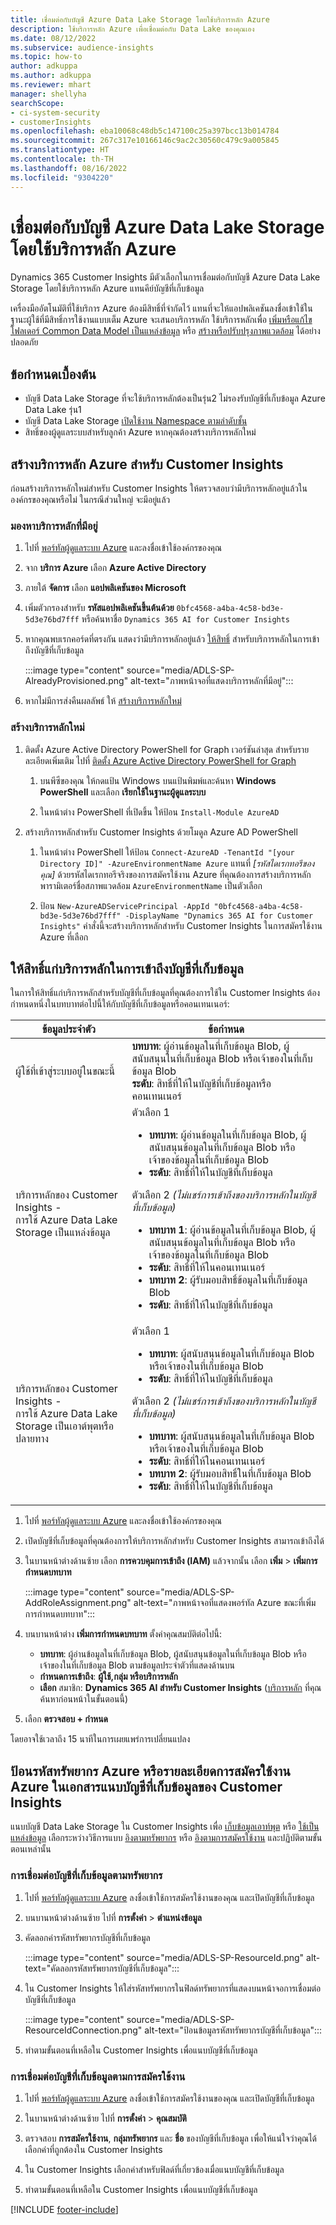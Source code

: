 ```yaml
---
title: เชื่อมต่อกับบัญชี Azure Data Lake Storage โดยใช้บริการหลัก Azure
description: ใช้บริการหลัก Azure เพื่อเชื่อมต่อกับ Data Lake ของคุณเอง
ms.date: 08/12/2022
ms.subservice: audience-insights
ms.topic: how-to
author: adkuppa
ms.author: adkuppa
ms.reviewer: mhart
manager: shellyha
searchScope:
- ci-system-security
- customerInsights
ms.openlocfilehash: eba10068c48db5c147100c25a397bcc13b014784
ms.sourcegitcommit: 267c317e10166146c9ac2c30560c479c9a005845
ms.translationtype: HT
ms.contentlocale: th-TH
ms.lasthandoff: 08/16/2022
ms.locfileid: "9304220"
---
```

# <a name="connect-to-an-azure-data-lake-storage-account-by-using-an-azure-service-principal"></a>เชื่อมต่อกับบัญชี Azure Data Lake Storage โดยใช้บริการหลัก Azure

Dynamics 365 Customer Insights มีตัวเลือกในการเชื่อมต่อกับบัญชี Azure Data Lake Storage โดยใช้บริการหลัก Azure แทนคีย์บัญชีที่เก็บข้อมูล

เครื่องมืออัตโนมัติที่ใช้บริการ Azure ต้องมีสิทธิ์ที่จำกัดไว้ แทนที่จะให้แอปพลิเคชันลงชื่อเข้าใช้ในฐานะผู้ใช้ที่มีสิทธิ์การใช้งานแบบเต็ม Azure จะเสนอบริการหลัก ใช้บริการหลักเพื่อ [เพิ่มหรือแก้ไขโฟลเดอร์ Common Data Model เป็นแหล่งข้อมูล](connect-common-data-model.md) หรือ [สร้างหรือปรับปรุงภาพแวดล้อม](create-environment.md) ได้อย่างปลอดภัย

## <a name="prerequisites"></a>ข้อกำหนดเบื้องต้น

- บัญชี Data Lake Storage ที่จะใช้บริการหลักต้องเป็นรุ่น2 ไม่รองรับบัญชีที่เก็บข้อมูล Azure Data Lake รุ่น1
- บัญชี Data Lake Storage [เปิดใช้งาน Namespace ตามลำดับชั้น](/azure/storage/blobs/data-lake-storage-namespace)
- สิทธิ์ของผู้ดูแลระบบสำหรับลูกค้า Azure หากคุณต้องสร้างบริการหลักใหม่

## <a name="create-an-azure-service-principal-for-customer-insights"></a>สร้างบริการหลัก Azure สำหรับ Customer Insights

ก่อนสร้างบริการหลักใหม่สำหรับ Customer Insights ให้ตรวจสอบว่ามีบริการหลักอยู่แล้วในองค์กรของคุณหรือไม่ ในกรณีส่วนใหญ่ จะมีอยู่แล้ว

### <a name="look-for-an-existing-service-principal"></a>มองหาบริการหลักที่มีอยู่

1. ไปที่ [พอร์ทัลผู้ดูแลระบบ Azure](https://portal.azure.com) และลงชื่อเข้าใช้องค์กรของคุณ

2. จาก **บริการ Azure** เลือก **Azure Active Directory**

3. ภายใต้ **จัดการ** เลือก **แอปพลิเคชันของ Microsoft**

4. เพิ่มตัวกรองสำหรับ **รหัสแอปพลิเคชันขึ้นต้นด้วย** `0bfc4568-a4ba-4c58-bd3e-5d3e76bd7fff` หรือค้นหาชื่อ `Dynamics 365 AI for Customer Insights`

5. หากคุณพบเรกคอร์ดที่ตรงกัน แสดงว่ามีบริการหลักอยู่แล้ว [ให้สิทธิ์](#grant-permissions-to-the-service-principal-to-access-the-storage-account) สำหรับบริการหลักในการเข้าถึงบัญชีที่เก็บข้อมูล

   :::image type="content" source="media/ADLS-SP-AlreadyProvisioned.png" alt-text="ภาพหน้าจอที่แสดงบริการหลักที่มีอยู่":::

6. หากไม่มีการส่งคืนผลลัพธ์ ให้ [สร้างบริการหลักใหม่](#create-a-new-service-principal)

### <a name="create-a-new-service-principal"></a>สร้างบริการหลักใหม่

1. ติดตั้ง Azure Active Directory PowerShell for Graph เวอร์ชันล่าสุด สำหรับรายละเอียดเพิ่มเติม ไปที่ [ติดตั้ง Azure Active Directory PowerShell for Graph](/powershell/azure/active-directory/install-adv2)

   1. บนพีซีของคุณ ให้กดแป้น Windows บนแป้นพิมพ์และค้นหา **Windows PowerShell** และเลือก **เรียกใช้ในฐานะผู้ดูแลระบบ**

   1. ในหน้าต่าง PowerShell ที่เปิดขึ้น ให้ป้อน `Install-Module AzureAD`

2. สร้างบริการหลักสำหรับ Customer Insights ด้วยโมดูล Azure AD PowerShell

   1. ในหน้าต่าง PowerShell ให้ป้อน `Connect-AzureAD -TenantId "[your Directory ID]" -AzureEnvironmentName Azure` แทนที่ *[รหัสไดเรกทอรีของคุณ]* ด้วยรหัสไดเรกทอรีจริงของการสมัครใช้งาน Azure ที่คุณต้องการสร้างบริการหลัก พารามิเตอร์ชื่อสภาพแวดล้อม `AzureEnvironmentName` เป็นตัวเลือก
  
   1. ป้อน `New-AzureADServicePrincipal -AppId "0bfc4568-a4ba-4c58-bd3e-5d3e76bd7fff" -DisplayName "Dynamics 365 AI for Customer Insights"` คำสั่งนี้จะสร้างบริการหลักสำหรับ Customer Insights ในการสมัครใช้งาน Azure ที่เลือก

## <a name="grant-permissions-to-the-service-principal-to-access-the-storage-account"></a>ให้สิทธิ์แก่บริการหลักในการเข้าถึงบัญชีที่เก็บข้อมูล

ในการให้สิทธิ์แก่บริการหลักสำหรับบัญชีที่เก็บข้อมูลที่คุณต้องการใช้ใน Customer Insights ต้องกำหนดหนึ่งในบทบาทต่อไปนี้ให้กับบัญชีที่เก็บข้อมูลหรือคอนเทนเนอร์:

|ข้อมูลประจำตัว|ข้อกำหนด|
|----------|------------|
|ผู้ใช้ที่เข้าสู่ระบบอยู่ในขณะนี้|**บทบาท**: ผู้อ่านข้อมูลในที่เก็บข้อมูล Blob, ผู้สนับสนุนในที่เก็บข้อมูล Blob หรือเจ้าของในที่เก็บข้อมูล Blob<br>**ระดับ**: สิทธิ์ที่ให้ในบัญชีที่เก็บข้อมูลหรือคอนเทนเนอร์</br>|
|บริการหลักของ Customer Insights -<br>การใช้ Azure Data Lake Storage เป็นแหล่งข้อมูล</br>|ตัวเลือก 1<ul><li>**บทบาท**: ผู้อ่านข้อมูลในที่เก็บข้อมูล Blob, ผู้สนับสนุนข้อมูลในที่เก็บข้อมูล Blob หรือเจ้าของข้อมูลในที่เก็บข้อมูล Blob</li><li>**ระดับ**: สิทธิ์ที่ให้ในบัญชีที่เก็บข้อมูล</li></ul>ตัวเลือก 2 *(ไม่แชร์การเข้าถึงของบริการหลักในบัญชีที่เก็บข้อมูล)*<ul><li>**บทบาท 1**: ผู้อ่านข้อมูลในที่เก็บข้อมูล Blob, ผู้สนับสนุนข้อมูลในที่เก็บข้อมูล Blob หรือเจ้าของข้อมูลในที่เก็บข้อมูล Blob</li><li>**ระดับ**: สิทธิ์ที่ให้ในคอนเทนเนอร์</li><li>**บทบาท 2**: ผู้รับมอบสิทธิ์ข้อมูลในที่เก็บข้อมูล Blob</li><li>**ระดับ**: สิทธิ์ที่ให้ในบัญชีที่เก็บข้อมูล</li></ul>|
|บริการหลักของ Customer Insights - <br>การใช้ Azure Data Lake Storage เป็นเอาต์พุตหรือปลายทาง</br>|ตัวเลือก 1<ul><li>**บทบาท**: ผู้สนับสนุนข้อมูลในที่เก็บข้อมูล Blob หรือเจ้าของในที่เก็บข้อมูล Blob</li><li>**ระดับ**: สิทธิ์ที่ให้ในบัญชีที่เก็บข้อมูล</li></ul>ตัวเลือก 2 *(ไม่แชร์การเข้าถึงของบริการหลักในบัญชีที่เก็บข้อมูล)*<ul><li>**บทบาท**: ผู้สนับสนุนข้อมูลในที่เก็บข้อมูล Blob หรือเจ้าของในที่เก็บข้อมูล Blob</li><li>**ระดับ**: สิทธิ์ที่ให้ในคอนเทนเนอร์</li><li>**บทบาท 2**: ผู้รับมอบสิทธิ์ในที่เก็บข้อมูล Blob</li><li>**ระดับ**: สิทธิ์ที่ให้ในบัญชีที่เก็บข้อมูล</li></ul>|

1. ไปที่ [พอร์ทัลผู้ดูแลระบบ Azure](https://portal.azure.com) และลงชื่อเข้าใช้องค์กรของคุณ

1. เปิดบัญชีที่เก็บข้อมูลที่คุณต้องการให้บริการหลักสำหรับ Customer Insights สามารถเข้าถึงได้

1. ในบานหน้าต่างด้านซ้าย เลือก **การควบคุมการเข้าถึง (IAM)** แล้วจากนั้น เลือก **เพิ่ม** > **เพิ่มการกำหนดบทบาท**

   :::image type="content" source="media/ADLS-SP-AddRoleAssignment.png" alt-text="ภาพหน้าจอที่แสดงพอร์ทัล Azure ขณะที่เพิ่มการกำหนดบทบาท":::

1. บนบานหน้าต่าง **เพิ่มการกำหนดบทบาท** ตั้งค่าคุณสมบัติต่อไปนี้:
   - **บทบาท**: ผู้อ่านข้อมูลในที่เก็บข้อมูล Blob, ผู้สนับสนุนข้อมูลในที่เก็บข้อมูล Blob หรือเจ้าของในที่เก็บข้อมูล Blob ตามข้อมูลประจำตัวที่แสดงด้านบน
   - **กำหนดการเข้าถึง**: **ผู้ใช้,กลุ่ม หรือบริการหลัก**
   - **เลือก** สมาชิก: **Dynamics 365 AI สำหรับ Customer Insights** ([บริการหลัก](#create-a-new-service-principal) ที่คุณค้นหาก่อนหน้าในขั้นตอนนี้)

1. เลือก **ตรวจสอบ + กำหนด**

โดยอาจใช้เวลาถึง 15 นาทีในการเผยแพร่การเปลี่ยนแปลง

## <a name="enter-the-azure-resource-id-or-the-azure-subscription-details-in-the-storage-account-attachment-to-customer-insights"></a>ป้อนรหัสทรัพยากร Azure หรือรายละเอียดการสมัครใช้งาน Azure ในเอกสารแนบบัญชีที่เก็บข้อมูลของ Customer Insights

แนบบัญชี Data Lake Storage ใน Customer Insights เพื่อ [เก็บข้อมูลเอาท์พุต](manage-environments.md) หรือ [ใช้เป็นแหล่งข้อมูล](connect-dataverse-managed-lake.md) เลือกระหว่างวิธีการแบบ [อิงตามทรัพยากร](#resource-based-storage-account-connection) หรือ [อิงตามการสมัครใช้งาน](#subscription-based-storage-account-connection) และปฏิบัติตามขั้นตอนเหล่านั้น

### <a name="resource-based-storage-account-connection"></a>การเชื่อมต่อบัญชีที่เก็บข้อมูลตามทรัพยากร

1. ไปที่ [พอร์ทัลผู้ดูแลระบบ Azure](https://portal.azure.com) ลงชื่อเข้าใช้การสมัครใช้งานของคุณ และเปิดบัญชีที่เก็บข้อมูล

1. บนบานหน้าต่างด้านซ้าย ไปที่ **การตั้งค่า** > **ตำแหน่งข้อมูล**

1. คัดลอกค่ารหัสทรัพยากรบัญชีที่เก็บข้อมูล

   :::image type="content" source="media/ADLS-SP-ResourceId.png" alt-text="คัดลอกรหัสทรัพยากรบัญชีที่เก็บข้อมูล":::

1. ใน Customer Insights ให้ใส่รหัสทรัพยากรในฟิลด์ทรัพยากรที่แสดงบนหน้าจอการเชื่อมต่อบัญชีที่เก็บข้อมูล

   :::image type="content" source="media/ADLS-SP-ResourceIdConnection.png" alt-text="ป้อนข้อมูลรหัสทรัพยากรบัญชีที่เก็บข้อมูล":::

1. ทำตามขั้นตอนที่เหลือใน Customer Insights เพื่อแนบบัญชีที่เก็บข้อมูล

### <a name="subscription-based-storage-account-connection"></a>การเชื่อมต่อบัญชีที่เก็บข้อมูลตามการสมัครใช้งาน

1. ไปที่ [พอร์ทัลผู้ดูแลระบบ Azure](https://portal.azure.com) ลงชื่อเข้าใช้การสมัครใช้งานของคุณ และเปิดบัญชีที่เก็บข้อมูล

1. ในบานหน้าต่างด้านซ้าย ไปที่ **การตั้งค่า** > **คุณสมบัติ**

1. ตรวจสอบ **การสมัครใช้งาน**, **กลุ่มทรัพยากร** และ **ชื่อ** ของบัญชีที่เก็บข้อมูล เพื่อให้แน่ใจว่าคุณได้เลือกค่าที่ถูกต้องใน Customer Insights

1. ใน Customer Insights เลือกค่าสำหรับฟิลด์ที่เกี่ยวข้องเมื่อแนบบัญชีที่เก็บข้อมูล

1. ทำตามขั้นตอนที่เหลือใน Customer Insights เพื่อแนบบัญชีที่เก็บข้อมูล

[!INCLUDE [footer-include](includes/footer-banner.md)]
